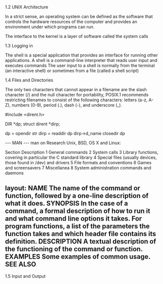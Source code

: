 
1.2 UNIX Architecture

In a strict sense, an operating system can be defined as the software that controls the hardware resources of the computer and provides an environment under which programs can run.

The interface to the kernel is a layer of software called the system calls


1.3 Logging in

The shell is a special application that provides an interface for running other applications.
A shell is a command-line interpreter that reads user input and executes commands
The user input to a shell is normally from the terminal (an interactive shell) or sometimes from a file (called a shell script)


1.4 Files and Directories

The only two characters that cannot appear in a filename are the slash character (/) and the null character
for portability, POSIX.1 recommends restricting filenames to consist of the following characters: letters (a-z, A-Z), numbers (0-9), period (.), dash (-), and underscore (_).

#include <dirent.h>

DIR             *dp;
struct dirent   *dirp;

dp = opendir str
dirp = readdir dp
dirp->d_name
closedir dp

--- MAN ---
man on Research Unix, BSD, OS X and Linux:

Section	Description
1	General commands
2	System calls
3	Library functions, covering in particular the C standard library
4	Special files (usually devices, those found in /dev) and drivers
5	File formats and conventions
6	Games and screensavers
7	Miscellanea
8	System administration commands and daemons

layout:
NAME 		The name of the command or function, followed by a one-line description of what it does.
SYNOPSIS	In the case of a command, a formal description of how to run it and what command line options it takes. For program functions, a list of the parameters the function takes and which header file contains its definition.
DESCRIPTION A textual description of the functioning of the command or function.
EXAMPLES 	Some examples of common usage.
SEE ALSO
---

1.5 Input and Output



